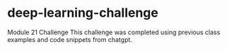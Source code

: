 # deep-learning-challenge
Module 21 Challenge
This challenge was completed using previous class examples and code snippets from chatgpt.
